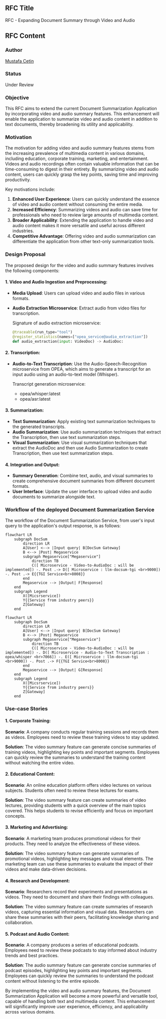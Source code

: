 ## RFC Title
RFC - Expanding Document Summary through Video and Audio

## RFC Content

### Author
[Mustafa Cetin](https://github.com/MSCetin37)

### Status
Under Review

### Objective
This RFC aims to extend the current Document Summarization Application by incorporating video and audio summary features. This enhancement will enable the application to summarize video and audio content in addition to text documents, thereby broadening its utility and applicability.

### Motivation
The motivation for adding video and audio summary features stems from the increasing prevalence of multimedia content in various domains, including education, corporate training, marketing, and entertainment. Videos and audio recordings often contain valuable information that can be time-consuming to digest in their entirety. By summarizing video and audio content, users can quickly grasp the key points, saving time and improving productivity.

Key motivations include:
1. **Enhanced User Experience**: Users can quickly understand the essence of video and audio content without consuming the entire media.
2. **Increased Efficiency**: Summarizing videos and audio can save time for professionals who need to review large amounts of multimedia content.
3. **Broader Applicability**: Extending the application to handle video and audio content makes it more versatile and useful across different industries.
4. **Competitive Advantage**: Offering video and audio summarization can differentiate the application from other text-only summarization tools.

### Design Proposal

The proposed design for the video and audio summary features involves the following components:

#### 1. Video and Audio Ingestion and Preprocessing:
- **Media Upload**: Users can upload video and audio files in various formats.
- **Audio Extraction Microservice**: Extract audio from video files for transcription.

    Signature of audio extraction microservice:
    ```python
    @traceable(run_type="tool")
    @register_statistics(names=["opea_service@audio_extraction"])
    def audio_extraction(input: VideoDoc) -> AudioDoc:
    ```

#### 2. Transcription:
- **Audio-to-Text Transcription**: Use the Audio-Speech-Recognition microservice from OPEA, which aims to generate a transcript for an input audio using an audio-to-text model (Whisper).

    Transcript generation microservice:
    - opea/whisper:latest
    - opea/asr:latest

#### 3. Summarization:
- **Text Summarization**: Apply existing text summarization techniques to the generated transcripts.
- **Audio Summarization**: Use audio summarization techniques that extract the Transcription, then use text summarization steps.
- **Visual Summarization**: Use visual summarization techniques that extract the AudioDoc and then use Audio Summarization to create Transcription, then use text summarization steps.

#### 4. Integration and Output:
- **Summary Generation**: Combine text, audio, and visual summaries to create comprehensive document summaries from different document formats.
- **User Interface**: Update the user interface to upload video and audio documents to summarize alongside text.

### Workflow of the deployed Document Summarization Service
The workflow of the Document Summarization Service, from user's input query to the application's output response, is as follows:


```mermaid
flowchart LR
    subgraph DocSum
        direction LR
        A[User] <--> |Input query| B[DocSum Gateway]
        B <--> |Post| Megaservice
        subgraph Megaservice["Megaservice"]
            direction TB
            C([ Microservice - Video-to-AudioDoc : will be implemented]) -. Post .-> D([ Microservice : llm-docsum-tgi <br>9000]) -. Post .-> E{{TGI Service<br>8008}}
        end
        Megaservice --> |Output| F[Response]
    end
    subgraph Legend
        X([Micsrservice])
        Y{{Service from industry peers}}
        Z[Gateway]
    end
```


```mermaid
flowchart LR
    subgraph DocSum
        direction LR
        A[User] <--> |Input query| B[DocSum Gateway]
        B <--> |Post| Megaservice
        subgraph Megaservice["Megaservice"]
            direction TB
            C([ Microservice - Video-to-AudioDoc : will be implemented]) -. D([ Microservice - Audio-to-Text Transcription : opea/whisper <br>7066]) -. E([ Microservice : llm-docsum-tgi <br>9000]) -. Post .-> F{{TGI Service<br>8008}}
        end
        Megaservice --> |Output| G[Response]
    end
    subgraph Legend
        X([Micsrservice])
        Y{{Service from industry peers}}
        Z[Gateway]
    end
```



### Use-case Stories

#### 1. Corporate Training:
**Scenario**: A company conducts regular training sessions and records them as videos. Employees need to review these training videos to stay updated.

**Solution**: The video summary feature can generate concise summaries of training videos, highlighting key points and important segments. Employees can quickly review the summaries to understand the training content without watching the entire video.

#### 2. Educational Content:
**Scenario**: An online education platform offers video lectures on various subjects. Students often need to review these lectures for exams.

**Solution**: The video summary feature can create summaries of video lectures, providing students with a quick overview of the main topics covered. This helps students to revise efficiently and focus on important concepts.

#### 3. Marketing and Advertising:
**Scenario**: A marketing team produces promotional videos for their products. They need to analyze the effectiveness of these videos.

**Solution**: The video summary feature can generate summaries of promotional videos, highlighting key messages and visual elements. The marketing team can use these summaries to evaluate the impact of their videos and make data-driven decisions.

#### 4. Research and Development:
**Scenario**: Researchers record their experiments and presentations as videos. They need to document and share their findings with colleagues.

**Solution**: The video summary feature can create summaries of research videos, capturing essential information and visual data. Researchers can share these summaries with their peers, facilitating knowledge sharing and collaboration.

#### 5. Podcast and Audio Content:
**Scenario**: A company produces a series of educational podcasts. Employees need to review these podcasts to stay informed about industry trends and best practices.

**Solution**: The audio summary feature can generate concise summaries of podcast episodes, highlighting key points and important segments. Employees can quickly review the summaries to understand the podcast content without listening to the entire episode.

By implementing the video and audio summary features, the Document Summarization Application will become a more powerful and versatile tool, capable of handling both text and multimedia content. This enhancement will significantly improve user experience, efficiency, and applicability across various domains.